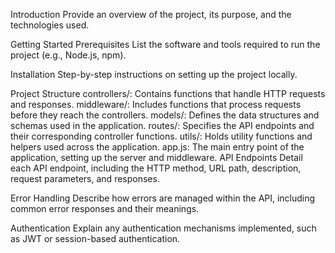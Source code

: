 Introduction
Provide an overview of the project, its purpose, and the technologies used.

Getting Started
Prerequisites
List the software and tools required to run the project (e.g., Node.js, npm).

Installation
Step-by-step instructions on setting up the project locally.

Project Structure
controllers/: Contains functions that handle HTTP requests and responses.
middleware/: Includes functions that process requests before they reach the controllers.
models/: Defines the data structures and schemas used in the application.
routes/: Specifies the API endpoints and their corresponding controller functions.
utils/: Holds utility functions and helpers used across the application.
app.js: The main entry point of the application, setting up the server and middleware.
API Endpoints
Detail each API endpoint, including the HTTP method, URL path, description, request parameters, and responses.

Error Handling
Describe how errors are managed within the API, including common error responses and their meanings.

Authentication
Explain any authentication mechanisms implemented, such as JWT or session-based authentication.
